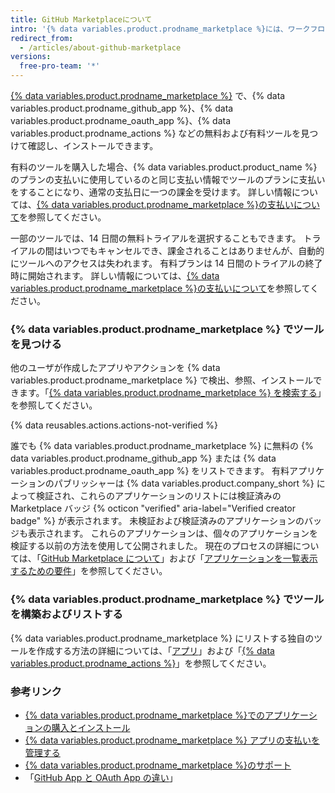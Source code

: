 ```yaml
---
title: GitHub Marketplaceについて
intro: '{% data variables.product.prodname_marketplace %}には、ワークフローに機能を追加して改善するツールが含まれています。'
redirect_from:
  - /articles/about-github-marketplace
versions:
  free-pro-team: '*'
---
```


[{% data variables.product.prodname_marketplace %}](https://github.com/marketplace) で、{% data variables.product.prodname_github_app %}、{% data variables.product.prodname_oauth_app %}、{% data variables.product.prodname_actions %} などの無料および有料ツールを見つけて確認し、インストールできます。

有料のツールを購入した場合、{% data variables.product.product_name %} のプランの支払いに使用しているのと同じ支払い情報でツールのプランに支払いをすることになり、通常の支払日に一つの課金を受けます。 詳しい情報については、[{% data variables.product.prodname_marketplace %}の支払いについて](/articles/about-billing-for-github-marketplace)を参照してください。

一部のツールでは、14 日間の無料トライアルを選択することもできます。 トライアルの間はいつでもキャンセルでき、課金されることはありませんが、自動的にツールへのアクセスは失われます。 有料プランは 14 日間のトライアルの終了時に開始されます。 詳しい情報については、[{% data variables.product.prodname_marketplace %}の支払いについて](/articles/about-billing-for-github-marketplace)を参照してください。

### {% data variables.product.prodname_marketplace %} でツールを見つける

他のユーザが作成したアプリやアクションを {% data variables.product.prodname_marketplace %} で検出、参照、インストールできます。「[{% data variables.product.prodname_marketplace %} を検索する](/github/searching-for-information-on-github/searching-github-marketplace)」を参照してください。

{% data reusables.actions.actions-not-verified %}

誰でも {% data variables.product.prodname_marketplace %} に無料の {% data variables.product.prodname_github_app %} または {% data variables.product.prodname_oauth_app %} をリストできます。 有料アプリケーションのパブリッシャーは {% data variables.product.company_short %} によって検証され、これらのアプリケーションのリストには検証済みの Marketplace バッジ {% octicon "verified" aria-label="Verified creator badge" %} が表示されます。 未検証および検証済みのアプリケーションのバッジも表示されます。 これらのアプリケーションは、個々のアプリケーションを検証する以前の方法を使用して公開されました。 現在のプロセスの詳細については、「[GitHub Marketplace について](/developers/github-marketplace/about-github-marketplace)」および「[アプリケーションを一覧表示するための要件](/developers/github-marketplace/requirements-for-listing-an-app)」を参照してください。

### {% data variables.product.prodname_marketplace %} でツールを構築およびリストする

{% data variables.product.prodname_marketplace %} にリストする独自のツールを作成する方法の詳細については、「[アプリ](/developers/apps)」および「[{% data variables.product.prodname_actions %}](/actions)」を参照してください。

### 参考リンク

- [{% data variables.product.prodname_marketplace %}でのアプリケーションの購入とインストール](/articles/purchasing-and-installing-apps-in-github-marketplace)
- [{% data variables.product.prodname_marketplace %} アプリの支払いを管理する](/articles/managing-billing-for-github-marketplace-apps)
- [{% data variables.product.prodname_marketplace %}のサポート](/articles/github-marketplace-support)
- 「[GitHub App と OAuth App の違い](/developers/apps/differences-between-github-apps-and-oauth-apps)」
